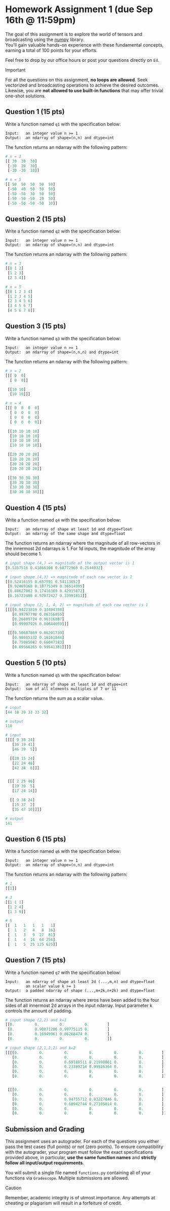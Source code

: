 # Homework Assignment 1 (due Sep 16th @ 11:59pm)

The goal of this assignment is to explore the world of tensors and 
broadcasting using the [numpy](https://numpy.org/devdocs/) library.  
You'll gain valuable hands-on experience with these fundamental concepts, 
earning a total of 100 points for your efforts.

Feel free to drop by our office hours or post your questions directly
on `Ed`.

> [!IMPORTANT]
> For all the questions on this assignment, **no loops are allowed**.  Seek
> vectorized and broadcasting operations to achieve the desired outcomes.
> Likewise, you are **not allowed to use built-in functions** that may
> offer trivial one-shot solutions.

## Question 1 (15 pts)
Write a function named `q1` with the specification below:
```
Input:   an integer value n >= 1
Output:  an ndarray of shape=(n,n) and dtype=int
```
The function returns an ndarray with the following pattern:
```python
# n = 3
[[ 30  30  30]
 [-30  20  30]
 [-30 -30  10]]

# n = 5
[[ 50  50  50  50  50]
 [-50  40  50  50  50]
 [-50 -50  30  50  50]
 [-50 -50 -50  20  50]
 [-50 -50 -50 -50  10]]
```

## Question 2 (15 pts)
Write a function named `q2` with the specification below:
```
Input:   an integer value n >= 1
Output:  an ndarray of shape=(n,n) and dtype=int
```
The function returns an ndarray with the following pattern:
```python
# n = 3
[[0 1 2]
 [1 2 3]
 [2 3 4]]

# n = 5
[[0 1 2 3 4]
 [1 2 3 4 5]
 [2 3 4 5 6]
 [3 4 5 6 7]
 [4 5 6 7 8]]
```

## Question 3 (15 pts)
Write a function named `q3` with the specification below:
```
Input:   an integer value n >= 1
Output:  an ndarray of shape=(n,n,n) and dtype=int
```
The function returns an ndarray with the following pattern:
```python
# n = 2
[[[ 0  0]
  [ 0  0]]

 [[10 10]
  [10 10]]]

# n = 4
[[[ 0  0  0  0]
  [ 0  0  0  0]
  [ 0  0  0  0]
  [ 0  0  0  0]]

 [[10 10 10 10]
  [10 10 10 10]
  [10 10 10 10]
  [10 10 10 10]]

 [[20 20 20 20]
  [20 20 20 20]
  [20 20 20 20]
  [20 20 20 20]]

 [[30 30 30 30]
  [30 30 30 30]
  [30 30 30 30]
  [30 30 30 30]]]
```

## Question 4 (15 pts)
Write a function named `q4` with the specification below:
```
Input:   an ndarray of shape at least 1d and dtype=float
Output:  an ndarray of the same shape and dtype=float
```
The function returns an ndarray where the magnitude of
all row-vectors in the innermost 2d ndarrays is 1.  For
1d inputs, the magnitude of the array should become 1.
```python
# input shape (4,) => magnitude of the output vector is 1
[0.5357516 0.41866108 0.68772969 0.2544032]

# input shape (4,3) => magnitude of each row vector is 1
[[0.52416155 0.657591 0.54113652]
 [0.92469168 0.10775349 0.36514995]
 [0.88627862 0.17416369 0.42915872]
 [0.16722488 0.92872427 0.33091853]]

# input shape (2, 1, 4, 2) => magnitude of each row vector is 1
[[[[0.94223819 0.33494358]
   [0.99797798 0.06356055]
   [0.26889724 0.96316887]
   [0.99997926 0.00644059]]]

 [[[0.50687869 0.86201739]
   [0.98685332 0.16161844]
   [0.75085082 0.66047183]
   [0.09566265 0.99541381]]]]
```

## Question 5 (10 pts)
Write a function named `q5` with the specification below:
```
Input:   an ndarray of shape at least 1d and dtype=int
Output:  sum of all elements multiples of 7 or 11
```
The function returns the sum as a scalar value.
```python
# input
[44 18 39 33 33 32]

# output
110

# input
[[[[ 9 39 24]
   [36 19 41]
   [46 39  5]]

  [[28 15 24]
   [22 24 48]
   [42 38  6]]]


 [[[ 2 25 46]
   [19 39  5]
   [17 24 14]]

  [[ 9 38 24]
   [15 37  2]
   [35 47 10]]]]

# output
141
```

## Question 6 (15 pts)
Write a function named `q6` with the specification below:
```
Input:   an integer value n >= 1
Output:  an ndarray of shape=(n,n) and dtype=int
```
The function returns an ndarray with the following pattern:
```python
# 1
[[1]]

# 3
[[1 1 1]
 [1 2 4]
 [1 3 9]]

# 5
[[  1   1   1   1   1]
 [  1   2   4   8  16]
 [  1   3   9  27  81]
 [  1   4  16  64 256]
 [  1   5  25 125 625]]
```

## Question 7 (15 pts)
Write a function named `q7` with the specification below:
```
Input:   an ndarray of shape at least 2d (...,m,n) and dtype=float
         an scalar value k >= 1
Output:  a padded ndarray of shape (...,m+2k,n+2k) and dtype=float
```
The function returns an ndarray where zeros have been added
to the four sides of all innermost 2d arrays in the input ndarray.
Input parameter k controls the amount of padding.
```python
# input shape (2,2) and k=1
[[0.         0.         0.         0.        ]
 [0.         0.90871286 0.99775115 0.        ]
 [0.         0.16949961 0.86268474 0.        ]
 [0.         0.         0.         0.        ]]

# input shape (2,1,2,2) and k=2
[[[[0.         0.         0.         0.         0.         0.        ]
   [0.         0.         0.         0.         0.         0.        ]
   [0.         0.         0.69188511 0.21990861 0.         0.        ]
   [0.         0.         0.23399214 0.99926364 0.         0.        ]
   [0.         0.         0.         0.         0.         0.        ]
   [0.         0.         0.         0.         0.         0.        ]]]


 [[[0.         0.         0.         0.         0.         0.        ]
   [0.         0.         0.         0.         0.         0.        ]
   [0.         0.         0.94755712 0.83227846 0.         0.        ]
   [0.         0.         0.60942744 0.27105814 0.         0.        ]
   [0.         0.         0.         0.         0.         0.        ]
   [0.         0.         0.         0.         0.         0.        ]]]]
```

## Submission and Grading
This assignment uses an autograder.  For each of the questions you either 
pass the test cases (full points) or not (zero points).  To ensure 
compatibility with the autograder, your program must follow the exact 
specifications provided above, in particular, **use the same function names** 
and **strictly follow all input/output requirements**.

You will submit a single file named `functions.py` containing all of your 
functions via `Gradescope`.  Multiple submissions are allowed.

> [!CAUTION]
> Remember, academic integrity is of utmost importance.  Any attempts at cheating
> or plagiarism will result in a forfeiture of credit.
